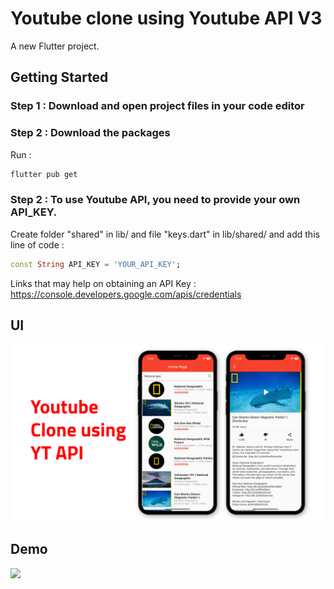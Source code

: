 # Youtube clone using Youtube API V3

A new Flutter project.

## Getting Started

### Step 1 : Download and open project files in your code editor 

### Step 2 : Download the packages

Run :
   
```bash
flutter pub get
```
    
### Step 2 : To use Youtube API, you need to provide your own API_KEY.

Create folder "shared" in lib/ and file "keys.dart" in lib/shared/ and add this line of code :
```dart
const String API_KEY = 'YOUR_API_KEY';
```
Links that may help on obtaining an API Key :
https://console.developers.google.com/apis/credentials

## UI

![App UI](demo/app_presentation.png)

## Demo

<img src="demo/demo.gif" width="50%"/>
